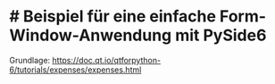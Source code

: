 # # Beispiel für eine einfache Form-Window-Anwendung mit PySide6

Grundlage: https://doc.qt.io/qtforpython-6/tutorials/expenses/expenses.html



